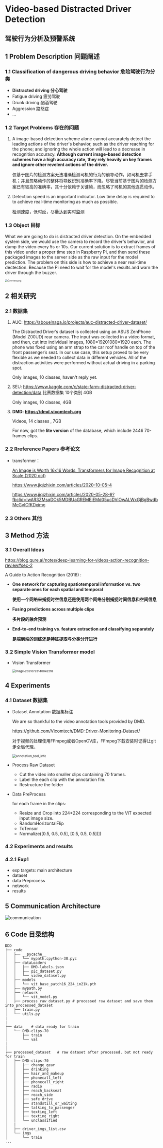 # Video-based Distracted Driver Detection

## 驾驶行为分析及预警系统



## 1 Problem Description 问题阐述

### 1.1 Classification of dangerous driving behavior 危险驾驶行为分类

+ **Distracted driving 分心驾驶**
+ Fatigue driving 疲劳驾驶
+ Drunk driving 酗酒驾驶 
+ Aggression 路怒症
+ ...

### 1.2 Target Problems 存在的问题

1. A image-based detection scheme alone cannot accurately detect the leading actions of the driver's behavior, such as the driver reaching for the phone; and ignoring the whole action will lead to a decrease in recognition accuracy. **Although current image-based detection schemes have a high accuracy rate, they rely heavily on key frames and ignore other revelent actions of the driver.**

   仅基于图片的检测方案无法准确检测司机的行为的前导动作，如司机去拿手机；并且忽略动作的整体将导致识别准确率下降。尽管当前基于图片的检测方案已有较高的准确率，其十分依赖于关键帧，而忽略了司机的其他连贯动作。

2. Detection speed is an important indicator. Low time delay is required to to achieve real-time monitoring as much as possible.

   检测速度，低时延，尽量达到实时监测

### 1.3 Object 目标

 What we are going to do is distracted driver detection. On the embedded system side, we would use the camera to record the driver's behavior, and dump the video every 5s or 10s. Our current solution is to extract frames of this video under a proper time step in Raspberry Pi, and then send these packaged images to the server side as the raw input for the model prediction. The problem on this side is how to achieve a near real-time dectection. Because the Pi need to wait for the model's results and warn the driver through the buzzer.

<img src="Readme.assets/overview.png" alt="Overview.png" style="zoom:50%;" />


## 2 相关研究

### 2.1 数据集

1. AUC: https://abouelnaga.io/projects/auc-distracted-driver-dataset/ 

   The Distracted Driver’s dataset is collected using an ASUS ZenPhone (Model Z00UD) rear camera. The input was collected in a video format, and then, cut into individual images, 1080×19201080×1920 each. The phone was fixed using an arm strap to the car roof handle on top of the front passenger’s seat. In our use case, this setup proved to be very flexible as we needed to collect data in different vehicles. All of the distraction activities were performed without actual driving in a parking spot.

   Only images, 10 classes, haven't reply yet.

2. SEU: https://www.kaggle.com/c/state-farm-distracted-driver-detection/data 比赛数据集 10个类别 4GB

   Only images, 10 classes, 4GB

3. **DMD: https://dmd.vicomtech.org**

   Videos, 14 classes , 7GB

   For now, got the **lite version** of the database, which include 2446 70-frames clips.

### 2.2 Rreference Papers 参考论文

+ transformer：

  [An Image is Worth 16x16 Words: Transformers for Image Recognition at Scale (2020 oct)](https://arxiv.org/abs/2010.11929)

  https://www.jiqizhixin.com/articles/2020-10-05-4

  https://www.jiqizhixin.com/articles/2020-05-28-9?fbclid=IwAR3ZMsqDOk5MDBUaGREMEiEMd05ucDViOwALWxGjBgBwdbMeGvlCfKDximg

### 2.3 Others 其他



## 3 Method 方法

### 3.1 Overall Ideas 

https://blog.qure.ai/notes/deep-learning-for-videos-action-recognition-review#sec-2

A Guide to Action Recognition (2018) :

+ **One network for capturing spatiotemporal information vs. two separate ones for each spatial and temporal**

  **使用一个网络来捕捉时空信息还是使用两个网络分别捕捉时间信息和空间信息**

+ **Fusing predictions across multiple clips**

  **多片段的融合预测**

+ **End-to-end training vs. feature extraction and classifying separately**

  **是端到端的训练还是特征提取与分类分开进行**

### 3.2 Simple Vision Transformer model

+ Vision Transformer

  <img src="Readme.assets/ViT_baseline.png" alt="image-20210723140042218" style="zoom: 67%;" />

## 4 Experiments

### 4.1 Dataset 数据集

+ Dataset Annotation 数据集标注

  We are so thankful to the video annotation tools provided by DMD.

  https://github.com/Vicomtech/DMD-Driver-Monitoring-Dataset/

  对于视频的处理使用FFmpeg或者OpenCV库，FFmpeg下载安装时记得让git走全局代理。

  <img src="Readme.assets/annotation_tool_info.png" alt="annotation_tool_info" style="zoom:75%;" />

+ Process Raw Dataset

  - Cut the video into smaller clips containing 70 frames.
  - Label the each clip with the annotation file.
  - Restructure the folder

+ Data PreProcess

  for each frame in the clips:

  - Resize and Crop into 224*224 corresponding to the ViT expected input image size.
  - RandomHorizontalFlip
  - ToTensor
  - Normalize([0.5, 0.5, 0.5], [0.5, 0.5, 0.5])])

### 4.2 Experiments and results

### 4.2.1 Exp1 

+ exp targets: main architecture
+ dataset 
+ data Preprocess
+ network
+ results











## 5 Communication Architecture

![communication](Readme.assets/communication.png)

## 6 Code 目录结构

```
DDD
├── code
│   ├── __pycache__
│   │   └── mypath.cpython-38.pyc
│   ├── dataLoaders
│   │   ├── DMD-labels.json
│   │   ├── pic_dataset.py
│   │   └── video_dataset.py
│   ├── models
│   │   └── vit_base_patch16_224_in21k.pth
│   ├── mypath.py
│   ├── network
│   │   └── vit_model.py
│   ├── process_raw_dataset.py # processed raw dataset and save them into processed_dataset
│   ├── train.py
│   └── utils.py
|
|
├── data	# data ready for train
│   └── DMD-clips-70
│       ├── train
│       └── val
|
|
├── processed_dataset	# raw dataset after processed, but not ready for train
│   ├── DMD-clips-70
│   │   ├── change_gear
│   │   ├── drinking
│   │   ├── hair_and_makeup
│   │   ├── phonecall_left
│   │   ├── phonecall_right
│   │   ├── radio
│   │   ├── reach_backseat
│   │   ├── reach_side
│   │   ├── safe_drive
│   │   ├── standstill_or_waiting
│   │   ├── talking_to_passenger
│   │   ├── texting_left
│   │   ├── texting_right
│   │   └── unclassified
│   |
│   ├── driver_imgs_list.csv
│   └── imgs
│       └── train
...
```





